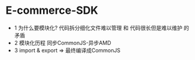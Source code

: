 # E-commerce-SDK
* 1 为什么要模块化? 代码拆分细化文件难以管理 和 代码很长但是难以维护 的矛盾
* 2 模块化历程 同步CommonJS-异步AMD
* 3 import & export => 最终编译成CommonJS
